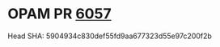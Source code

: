 # OPAM PR [6057](https://github.com/ocaml/opam-repository/pull/6057)

Head SHA: 5904934c830def55fd9aa677323d55e97c200f2b



